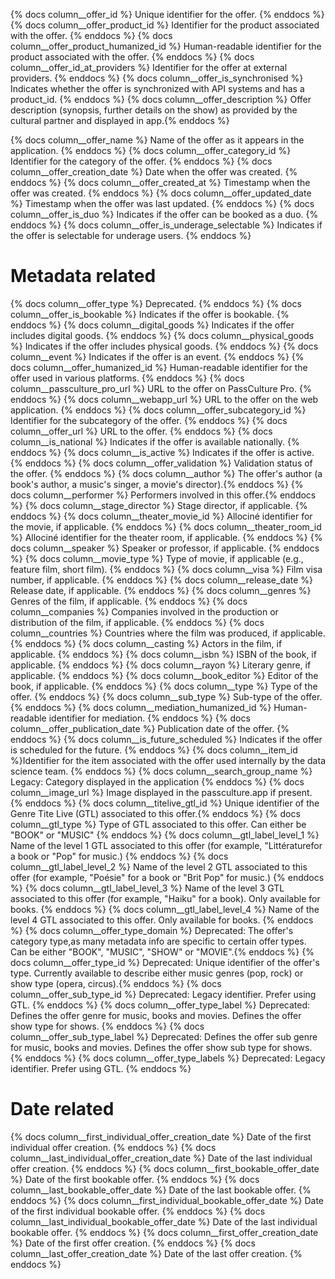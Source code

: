 {% docs column__offer_id %} Unique identifier for the offer. {% enddocs %}
{% docs column__offer_product_id %} Identifier for the product associated with the offer. {% enddocs %}
{% docs column__offer_product_humanized_id %} Human-readable identifier for the product associated with the offer. {%
enddocs %}
{% docs column__offer_id_at_providers %} Identifier for the offer at external providers. {% enddocs %}
{% docs column__offer_is_synchronised %} Indicates whether the offer is synchronized with API systems and has a
product_id. {% enddocs %}
{% docs column__offer_description %} Offer description (synopsis, further details on the show) as provided by the
cultural partner and displayed in app.{% enddocs %}

{% docs column__offer_name %} Name of the offer as it appears in the application. {% enddocs %}
{% docs column__offer_category_id %} Identifier for the category of the offer. {% enddocs %}
{% docs column__offer_creation_date %} Date when the offer was created. {% enddocs %}
{% docs column__offer_created_at %} Timestamp when the offer was created. {% enddocs %}
{% docs column__offer_updated_date %} Timestamp when the offer was last updated. {% enddocs %}
{% docs column__offer_is_duo %} Indicates if the offer can be booked as a duo. {% enddocs %}
{% docs column__offer_is_underage_selectable %} Indicates if the offer is selectable for underage users. {% enddocs %}

# Metadata related

{% docs column__offer_type %} Deprecated. {% enddocs %}
{% docs column__offer_is_bookable %} Indicates if the offer is bookable. {% enddocs %}
{% docs column__digital_goods %} Indicates if the offer includes digital goods. {% enddocs %}
{% docs column__physical_goods %} Indicates if the offer includes physical goods. {% enddocs %}
{% docs column__event %} Indicates if the offer is an event. {% enddocs %}
{% docs column__offer_humanized_id %} Human-readable identifier for the offer used in various platforms. {% enddocs %}
{% docs column__passculture_pro_url %} URL to the offer on PassCulture Pro. {% enddocs %}
{% docs column__webapp_url %} URL to the offer on the web application. {% enddocs %}
{% docs column__offer_subcategory_id %} Identifier for the subcategory of the offer. {% enddocs %}
{% docs column__offer_url %} URL to the offer. {% enddocs %}
{% docs column__is_national %} Indicates if the offer is available nationally. {% enddocs %}
{% docs column__is_active %} Indicates if the offer is active. {% enddocs %}
{% docs column__offer_validation %} Validation status of the offer. {% enddocs %}
{% docs column__author %} The offer's author (a book's author, a music's singer, a movie's director).{% enddocs %}
{% docs column__performer %} Performers involved in this offer.{% enddocs %}
{% docs column__stage_director %} Stage director, if applicable. {% enddocs %}
{% docs column__theater_movie_id %} Allociné identifier for the movie, if applicable. {% enddocs %}
{% docs column__theater_room_id %} Allociné identifier for the theater room, if applicable. {% enddocs %}
{% docs column__speaker %} Speaker or professor, if applicable. {% enddocs %}
{% docs column__movie_type %} Type of movie, if applicable (e.g., feature film, short film). {% enddocs %}
{% docs column__visa %} Film visa number, if applicable. {% enddocs %}
{% docs column__release_date %} Release date, if applicable. {% enddocs %}
{% docs column__genres %} Genres of the film, if applicable. {% enddocs %}
{% docs column__companies %} Companies involved in the production or distribution of the film, if applicable. {% enddocs
%}
{% docs column__countries %} Countries where the film was produced, if applicable. {% enddocs %}
{% docs column__casting %} Actors in the film, if applicable. {% enddocs %}
{% docs column__isbn %} ISBN of the book, if applicable. {% enddocs %}
{% docs column__rayon %} Literary genre, if applicable. {% enddocs %}
{% docs column__book_editor %} Editor of the book, if applicable. {% enddocs %}
{% docs column__type %} Type of the offer. {% enddocs %}
{% docs column__sub_type %} Sub-type of the offer. {% enddocs %}
{% docs column__mediation_humanized_id %} Human-readable identifier for mediation. {% enddocs %}
{% docs column__offer_publication_date %} Publication date of the offer. {% enddocs %}
{% docs column__is_future_scheduled %} Indicates if the offer is scheduled for the future. {% enddocs %}
{% docs column__item_id %}Identifier for the item associated with the offer used internally by the data science team. {%
enddocs %}
{% docs column__search_group_name %} Legacy: Category displayed in the application {% enddocs %}
{% docs column__image_url %} Image displayed in the passculture.app if present. {% enddocs %}
{% docs column__titelive_gtl_id %} Unique identifier of the Genre Tite Live (GTL) associated to this offer.{% enddocs %}
{% docs column__gtl_type %} Type of GTL associated to this offer. Can either be "BOOK" or "MUSIC" {% enddocs %}
{% docs column__gtl_label_level_1 %} Name of the level 1 GTL associated to this offer (for example, "Littératurefor a
book or "Pop" for music.) {% enddocs %}
{% docs column__gtl_label_level_2 %} Name of the level 2 GTL associated to this offer (for example, "Poésie" for a book
or "Brit Pop" for music.) {% enddocs %}
{% docs column__gtl_label_level_3 %} Name of the level 3 GTL associated to this offer (for example, "Haiku" for a book).
Only available for books. {% enddocs %}
{% docs column__gtl_label_level_4 %} Name of the level 4 GTL associated to this offer. Only available for books. {%
enddocs %}
{% docs column__offer_type_domain %} Deprecated: The offer's category type,as many metadata info are specific to certain
offer types. Can be either "BOOK", "MUSIC", "SHOW" or "MOVIE".{% enddocs %}
{% docs column__offer_type_id %} Deprecated: Unique identifier of the offer's type. Currently available to describe
either music genres (pop, rock) or show type (opera, circus).{% enddocs %}
{% docs column__offer_sub_type_id %} Deprecated: Legacy identifier. Prefer using GTL. {% enddocs %}
{% docs column__offer_type_label %} Deprecated: Defines the offer genre for music, books and movies. Defines the offer
show type for shows. {% enddocs %}
{% docs column__offer_sub_type_label %} Deprecated: Defines the offer sub genre for music, books and movies. Defines the
offer show sub type for shows. {% enddocs %}
{% docs column__offer_type_labels %} Deprecated: Legacy identifier. Prefer using GTL. {% enddocs %}

# Date related

{% docs column__first_individual_offer_creation_date %} Date of the first individual offer creation. {% enddocs %}
{% docs column__last_individual_offer_creation_date %} Date of the last individual offer creation. {% enddocs %}
{% docs column__first_bookable_offer_date %} Date of the first bookable offer. {% enddocs %}
{% docs column__last_bookable_offer_date %} Date of the last bookable offer. {% enddocs %}
{% docs column__first_individual_bookable_offer_date %} Date of the first individual bookable offer. {% enddocs %}
{% docs column__last_individual_bookable_offer_date %} Date of the last individual bookable offer. {% enddocs %}
{% docs column__first_offer_creation_date %} Date of the first offer creation. {% enddocs %}
{% docs column__last_offer_creation_date %} Date of the last offer creation. {% enddocs %}

